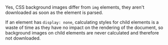 Yes, CSS background images differ from `img` elements, they aren't downloaded as soon as the element is parsed.

If an element has `display: none`, calculating styles for child elements is a waste of time as they have no impact on the rendering of the document, so background images on child elements are never calculated and therefore not downloaded.